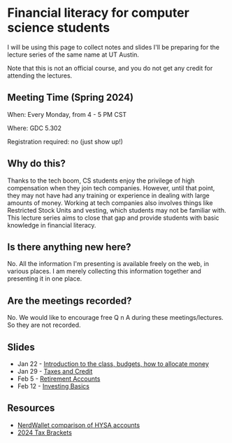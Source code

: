 # Financial literacy for computer science students

I will be using this page to collect notes and slides I'll be preparing for the lecture series of the same name at UT Austin. 

Note that this is not an official course, and you do not get any credit for attending the lectures.

## Meeting Time (Spring 2024)

When: Every Monday, from 4 - 5 PM CST

Where: GDC 5.302

Registration required: no (just show up!)

## Why do this?

Thanks to the tech boom, CS students enjoy the privilege of high compensation when they join tech companies. 
However, until that point, they may not have had any training or experience in dealing with large amounts of money. 
Working at tech companies also involves things like Restricted Stock Units and vesting, which students may not be familiar with.
This lecture series aims to close that gap and provide students with basic knowledge in financial literacy. 

## Is there anything new here?

No. All the information I'm presenting is available freely on the web, in various places.
I am merely collecting this information together and presenting it in one place. 

## Are the meetings recorded?

No. We would like to encourage free Q n A during these meetings/lectures. So they are not recorded. 

## Slides

 - Jan 22 - [Introduction to the class, budgets, how to allocate money](https://docs.google.com/presentation/d/1E1SULO1BG4cf9ZiXHzA1H1hqsOQlHXpOoEdWwb8mt4w/edit?usp=sharing)
- Jan 29 - [Taxes and Credit](https://docs.google.com/presentation/d/1vjLHHrqlw0y2PK-s-v_w2LjDAHl4T707u9iMcIY9Acg/edit?usp=sharing)
-  Feb 5 - [Retirement Accounts](https://docs.google.com/presentation/d/1vJqq4RhSbC4N42Q2y1k_Sj_WQ-xJcYEfS9vz1gkLrXw/edit?usp=sharing)
-  Feb 12 - [Investing Basics](https://docs.google.com/presentation/d/1L2P-FEFPKTVCON-3Pw42DNzIWcwPaySPH7h4F4gnFAQ/edit?usp=sharing)

## Resources 

- [NerdWallet comparison of HYSA accounts](https://www.nerdwallet.com/best/banking/high-yield-online-savings-accounts)
- [2024 Tax Brackets](https://taxfoundation.org/data/all/federal/2024-tax-brackets/)
